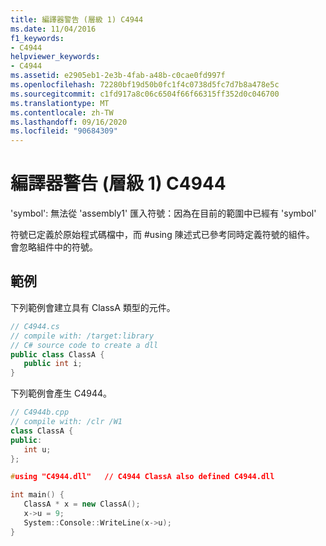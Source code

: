 ```yaml
---
title: 編譯器警告 (層級 1) C4944
ms.date: 11/04/2016
f1_keywords:
- C4944
helpviewer_keywords:
- C4944
ms.assetid: e2905eb1-2e3b-4fab-a48b-c0cae0fd997f
ms.openlocfilehash: 72280bf19d50b0fc1f4c0738d5fc7d7b8a478e5c
ms.sourcegitcommit: c1fd917a8c06c6504f66f66315ff352d0c046700
ms.translationtype: MT
ms.contentlocale: zh-TW
ms.lasthandoff: 09/16/2020
ms.locfileid: "90684309"
---
```

# <a name="compiler-warning-level-1-c4944"></a>編譯器警告 (層級 1) C4944

'symbol': 無法從 'assembly1' 匯入符號：因為在目前的範圍中已經有 'symbol'

符號已定義於原始程式碼檔中，而 #using 陳述式已參考同時定義符號的組件。 會忽略組件中的符號。

## <a name="examples"></a>範例

下列範例會建立具有 ClassA 類型的元件。

```csharp
// C4944.cs
// compile with: /target:library
// C# source code to create a dll
public class ClassA {
   public int i;
}
```

下列範例會產生 C4944。

```cpp
// C4944b.cpp
// compile with: /clr /W1
class ClassA {
public:
   int u;
};

#using "C4944.dll"   // C4944 ClassA also defined C4944.dll

int main() {
   ClassA * x = new ClassA();
   x->u = 9;
   System::Console::WriteLine(x->u);
}
```
